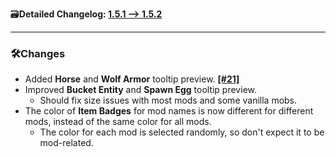 🗃️**Detailed Changelog: [1.5.1 --> 1.5.2](https://github.com/UltimatChamp/EnhancedTooltips/compare/1.5.1+fabric.1.21.4...1.5.2+fabric.1.21.4)**

---

### 🛠️Changes

- Added **Horse** and **Wolf Armor** tooltip preview. [**[#21]**](https://github.com/UltimatChamp/EnhancedTooltips/issues/21)
- Improved **Bucket Entity** and **Spawn Egg** tooltip preview.
  - Should fix size issues with most mods and some vanilla mobs.
- The color of **Item Badges** for mod names is now different for different mods, instead of the same color for all mods.
  - The color for each mod is selected randomly, so don't expect it to be mod-related.
